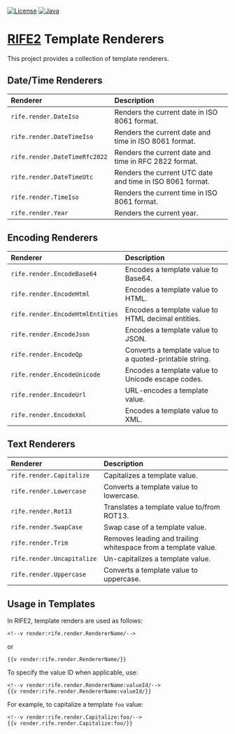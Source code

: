 [![License](https://img.shields.io/badge/license-Apache%20License%202.0-blue.svg)](https://opensource.org/licenses/Apache-2.0)
[![Java](https://img.shields.io/badge/java-17%2B-blue)](https://www.oracle.com/java/technologies/javase/jdk17-archive-downloads.html)

# [RIFE2](https://rife2.com/) Template Renderers

This project provides a collection of template renderers.

## Date/Time Renderers

| Renderer                         | Description                                               |
|:---------------------------------|:----------------------------------------------------------|
| `rife.render.DateIso`            | Renders the current date in ISO 8061 format.              |
| `rife.render.DateTimeIso`        | Renders the current date and time in ISO 8061 format.     |
| `rife.render.DateTimeRfc2822`    | Renders the current date and time in RFC 2822 format.     |
| `rife.render.DateTimeUtc`        | Renders the current UTC date and time in ISO 8061 format. |
| `rife.render.TimeIso`            | Renders the current time in ISO 8061 format.              |
| `rife.render.Year`               | Renders the current year.                                 |

## Encoding Renderers

| Renderer                           | Description                                             |
|:-----------------------------------|:--------------------------------------------------------|
| `rife.render.EncodeBase64`         | Encodes a template value to Base64.                     |
| `rife.render.EncodeHtml`           | Encodes a template value to HTML.                       |
| `rife.render.EncodeHtmlEntities`   | Encodes a template value to HTML decimal entities.      |
| `rife.render.EncodeJson`           | Encodes a template value to JSON.                       |
| `rife.render.EncodeQp`             | Converts a template value to a quoted-printable string. |
| `rife.render.EncodeUnicode`        | Encodes a template value to Unicode escape codes.       |
| `rife.render.EncodeUrl`            | URL-encodes a template value.                           |
| `rife.render.EncodeXml`            | Encodes a template value to XML.                        |

## Text Renderers

| Renderer                    | Description                                                    |
|:----------------------------|:---------------------------------------------------------------|
| `rife.render.Capitalize`    | Capitalizes a template value.                                  |
| `rife.render.Lowercase`     | Converts a template value to lowercase.                        |
| `rife.render.Rot13`         | Translates a template value to/from ROT13.                     |
| `rife.render.SwapCase`      | Swap case of a template value.                                 |
| `rife.render.Trim`          | Removes leading and trailing whitespace from a template value. |
| `rife.render.Uncapitalize`  | Un-capitalizes a template value.                               |
| `rife.render.Uppercase`     | Converts a template value to uppercase.                        |

## Usage in Templates

In RIFE2, template renders are used as follows:

```
<!--v render:rife.render.RendererName/-->
```

or

```
{{v render:rife.render.RendererName/}}
```

To specify the value ID when applicable, use:

```
<!--v render:rife.render.RendererName:valueId/-->
{{v render:rife.render.RendererName:valueId/}}
```

For example, to capitalize a template `foo` value:

```
<!--v render:rife.render.Capitalize:foo/-->
{{v render.rife.render.Capitalize:foo/}}
```